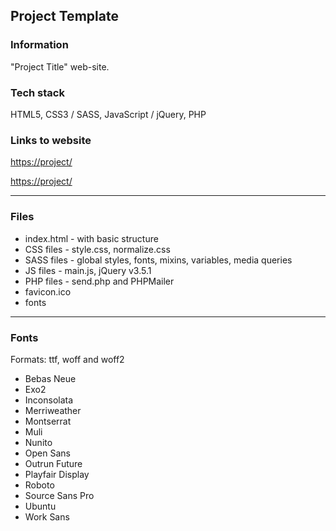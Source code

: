 ## Project Template

### Information

"Project Title" web-site.

### Tech stack

HTML5, CSS3 / SASS, JavaScript / jQuery, PHP

### Links to website

[https://project/](https://project/)

[https://project/](https://project/)

---

### Files

- index.html - with basic structure
- CSS files - style.css, normalize.css
- SASS files - global styles, fonts, mixins, variables, media queries
- JS files - main.js, jQuery v3.5.1
- PHP files - send.php and PHPMailer
- favicon.ico
- fonts

---

### Fonts

Formats: ttf, woff and woff2

- Bebas Neue
- Exo2
- Inconsolata
- Merriweather
- Montserrat
- Muli
- Nunito
- Open Sans
- Outrun Future
- Playfair Display
- Roboto
- Source Sans Pro
- Ubuntu
- Work Sans

